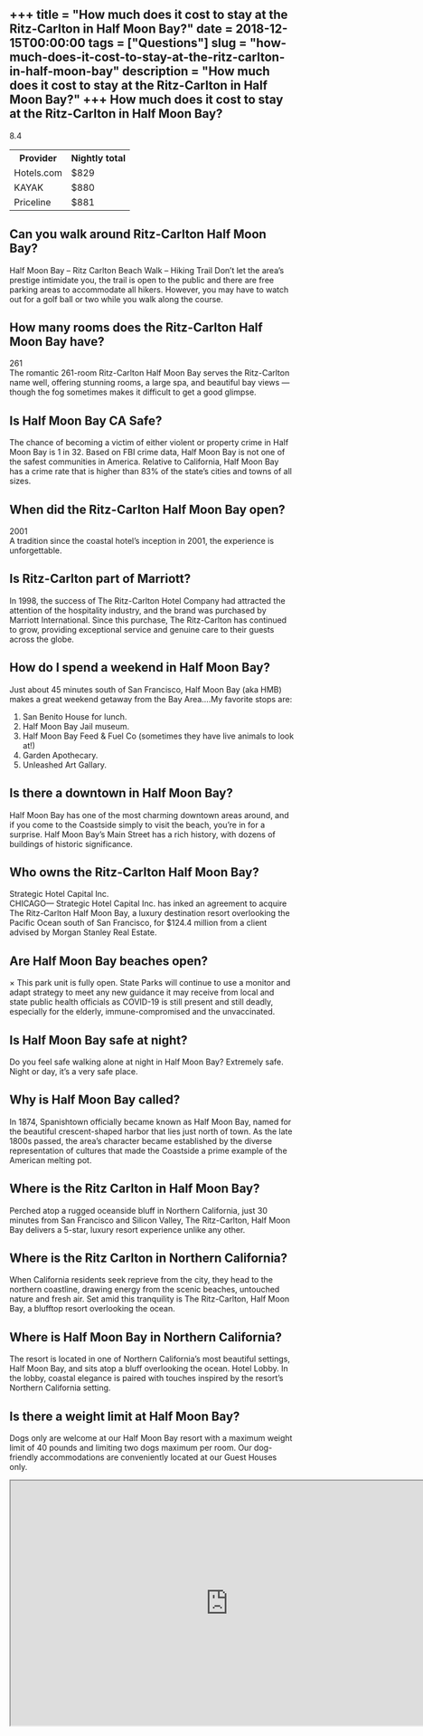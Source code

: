 +++
title = "How much does it cost to stay at the Ritz-Carlton in Half Moon Bay?"
date = 2018-12-15T00:00:00
tags = ["Questions"]
slug = "how-much-does-it-cost-to-stay-at-the-ritz-carlton-in-half-moon-bay"
description = "How much does it cost to stay at the Ritz-Carlton in Half Moon Bay?"
+++
How much does it cost to stay at the Ritz-Carlton in Half Moon Bay?
-------------------------------------------------------------------

8.4

<table><tr><th>Provider</th><th>Nightly total</th></tr><tr><td>Hotels.com</td><td>$829</td></tr><tr><td>KAYAK</td><td>$880</td></tr><tr><td>Priceline</td><td>$881</td></tr></table>

Can you walk around Ritz-Carlton Half Moon Bay?
-----------------------------------------------

Half Moon Bay – Ritz Carlton Beach Walk – Hiking Trail Don’t let the area’s prestige intimidate you, the trail is open to the public and there are free parking areas to accommodate all hikers. However, you may have to watch out for a golf ball or two while you walk along the course.

How many rooms does the Ritz-Carlton Half Moon Bay have?
--------------------------------------------------------

261  
The romantic 261-room Ritz-Carlton Half Moon Bay serves the Ritz-Carlton name well, offering stunning rooms, a large spa, and beautiful bay views — though the fog sometimes makes it difficult to get a good glimpse.

Is Half Moon Bay CA Safe?
-------------------------

The chance of becoming a victim of either violent or property crime in Half Moon Bay is 1 in 32. Based on FBI crime data, Half Moon Bay is not one of the safest communities in America. Relative to California, Half Moon Bay has a crime rate that is higher than 83% of the state’s cities and towns of all sizes.

When did the Ritz-Carlton Half Moon Bay open?
---------------------------------------------

2001  
A tradition since the coastal hotel’s inception in 2001, the experience is unforgettable.

Is Ritz-Carlton part of Marriott?
---------------------------------

In 1998, the success of The Ritz-Carlton Hotel Company had attracted the attention of the hospitality industry, and the brand was purchased by Marriott International. Since this purchase, The Ritz-Carlton has continued to grow, providing exceptional service and genuine care to their guests across the globe.

How do I spend a weekend in Half Moon Bay?
------------------------------------------

Just about 45 minutes south of San Francisco, Half Moon Bay (aka HMB) makes a great weekend getaway from the Bay Area….My favorite stops are:

1. San Benito House for lunch.
2. Half Moon Bay Jail museum.
3. Half Moon Bay Feed &amp; Fuel Co (sometimes they have live animals to look at!)
4. Garden Apothecary.
5. Unleashed Art Gallary.

Is there a downtown in Half Moon Bay?
-------------------------------------

Half Moon Bay has one of the most charming downtown areas around, and if you come to the Coastside simply to visit the beach, you’re in for a surprise. Half Moon Bay’s Main Street has a rich history, with dozens of buildings of historic significance.

Who owns the Ritz-Carlton Half Moon Bay?
----------------------------------------

Strategic Hotel Capital Inc.  
CHICAGO— Strategic Hotel Capital Inc. has inked an agreement to acquire The Ritz-Carlton Half Moon Bay, a luxury destination resort overlooking the Pacific Ocean south of San Francisco, for $124.4 million from a client advised by Morgan Stanley Real Estate.

Are Half Moon Bay beaches open?
-------------------------------

× This park unit is fully open. State Parks will continue to use a monitor and adapt strategy to meet any new guidance it may receive from local and state public health officials as COVID-19 is still present and still deadly, especially for the elderly, immune-compromised and the unvaccinated.

Is Half Moon Bay safe at night?
-------------------------------

Do you feel safe walking alone at night in Half Moon Bay? Extremely safe. Night or day, it’s a very safe place.

Why is Half Moon Bay called?
----------------------------

In 1874, Spanishtown officially became known as Half Moon Bay, named for the beautiful crescent-shaped harbor that lies just north of town. As the late 1800s passed, the area’s character became established by the diverse representation of cultures that made the Coastside a prime example of the American melting pot.

Where is the Ritz Carlton in Half Moon Bay?
-------------------------------------------

Perched atop a rugged oceanside bluff in Northern California, just 30 minutes from San Francisco and Silicon Valley, The Ritz-Carlton, Half Moon Bay delivers a 5-star, luxury resort experience unlike any other.

Where is the Ritz Carlton in Northern California?
-------------------------------------------------

When California residents seek reprieve from the city, they head to the northern coastline, drawing energy from the scenic beaches, untouched nature and fresh air. Set amid this tranquility is The Ritz-Carlton, Half Moon Bay, a blufftop resort overlooking the ocean.

Where is Half Moon Bay in Northern California?
----------------------------------------------

The resort is located in one of Northern California’s most beautiful settings, Half Moon Bay, and sits atop a bluff overlooking the ocean. Hotel Lobby. In the lobby, coastal elegance is paired with touches inspired by the resort’s Northern California setting.

Is there a weight limit at Half Moon Bay?
-----------------------------------------

Dogs only are welcome at our Half Moon Bay resort with a maximum weight limit of 40 pounds and limiting two dogs maximum per room. Our dog-friendly accommodations are conveniently located at our Guest Houses only.

<iframe allow="accelerometer; autoplay; clipboard-write; encrypted-media; gyroscope; picture-in-picture" allowfullscreen="" class="__youtube_prefs__  epyt-is-override  no-lazyload" data-no-lazy="1" data-origheight="433" data-origwidth="770" data-skipgform_ajax_framebjll="" height="433" id="_ytid_79800" loading="lazy" src="https://www.youtube.com/embed/eHSiZ1h1Kjg?enablejsapi=1&autoplay=0&cc_load_policy=0&cc_lang_pref=&iv_load_policy=1&loop=0&modestbranding=0&rel=1&fs=1&playsinline=0&autohide=2&theme=dark&color=red&controls=1&" title="YouTube player" width="770"></iframe>
